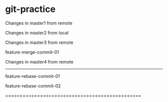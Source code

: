 # git-practice

Changes in master1 from remote

Changes in master2 from local

Changes in master3 from remote


feature-merge-commit-01

Changes in master4 from remote



---------
feature-rebase-commit-01

feature-rebase-commit-02

===============================================
